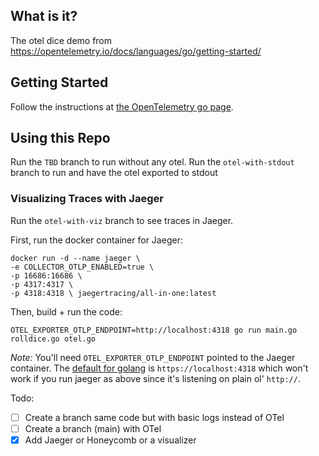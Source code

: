 ## What is it?

The otel dice demo from https://opentelemetry.io/docs/languages/go/getting-started/

## Getting Started

Follow the instructions at [the OpenTelemetry go page](https://opentelemetry.io/docs/languages/go/getting-started/#setup).

## Using this Repo

Run the `TBD` branch to run without any otel.
Run the `otel-with-stdout` branch to run and have the otel exported to stdout

### Visualizing Traces with Jaeger

Run the `otel-with-viz` branch to see traces in Jaeger.

First, run the docker container for Jaeger:

```
docker run -d --name jaeger \
-e COLLECTOR_OTLP_ENABLED=true \
-p 16686:16686 \
-p 4317:4317 \
-p 4318:4318 \ jaegertracing/all-in-one:latest
```

Then, build + run the code:

```
OTEL_EXPORTER_OTLP_ENDPOINT=http://localhost:4318 go run main.go rolldice.go otel.go
```

_Note:_ You'll need `OTEL_EXPORTER_OTLP_ENDPOINT` pointed to the Jaeger container. The [default for golang](https://pkg.go.dev/go.opentelemetry.io/otel/exporters/otlp/otlpmetric/otlpmetrichttp) is `https://localhost:4318` which won't work if you run jaeger as above since it's listening on plain ol' `http://`.

Todo:

- [ ] Create a branch same code but with basic logs instead of OTel
- [ ] Create a branch (main) with OTel
- [x] Add Jaeger or Honeycomb or a visualizer
